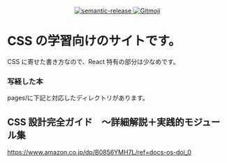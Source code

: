 <p align="center">
  <a href="https://semantic-release.gitbook.io/semantic-release/">
    <img alt="semantic-release" src="https://img.shields.io/badge/%20%20%F0%9F%93%A6%F0%9F%9A%80-semantic--release-e10079.svg">
  </a>
  <a href="https://gitmoji.dev">
    <img src="https://img.shields.io/badge/gitmoji-%20😜%20😍-FFDD67.svg?style=flat-square" alt="Gitmoji">
  </a>
</p>

# CSS の学習向けのサイトです。

CSS に寄せた書き方なので、React 特有の部分は少なめです。

### 写経した本

pages/に下記と対応したディレクトリがあります。

## CSS 設計完全ガイド　～詳細解説＋実践的モジュール集

https://www.amazon.co.jp/dp/B0856YMH7L/ref=docs-os-doi_0
